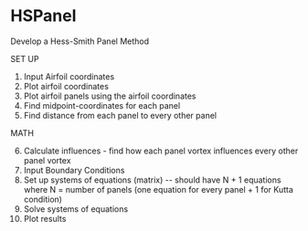 # HSPanel

Develop a Hess-Smith Panel Method

SET UP

1. Input Airfoil coordinates
2. Plot airfoil coordinates
3. Plot airfoil panels using the airfoil coordinates
4. Find midpoint-coordinates for each panel
5. Find distance from each panel to every other panel

MATH

6. Calculate influences - find how each panel vortex influences every other panel vortex
7. Input Boundary Conditions
8. Set up systems of equations (matrix) -- should have N + 1 equations where N = number of panels (one equation for every panel + 1 for Kutta condition)
9. Solve systems of equations
10. Plot results

